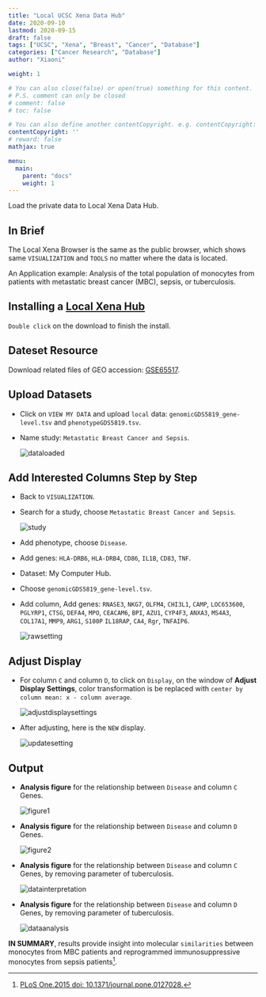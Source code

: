 ```yaml
---
title: "Local UCSC Xena Data Hub"
date: 2020-09-10
lastmod: 2020-09-15
draft: false
tags: ["UCSC", "Xena", "Breast", "Cancer", "Database"]
categories: ["Cancer Research", "Database"]
author: "Xiaoni"

weight: 1

# You can also close(false) or open(true) something for this content.
# P.S. comment can only be closed
# comment: false
# toc: false

# You can also define another contentCopyright. e.g. contentCopyright: "This is another copyright."
contentCopyright: ''
# reward: false
mathjax: true

menu:
  main:
    parent: "docs"
    weight: 1
---
```


Load the private data to Local Xena Data Hub.

<!--more-->

## In Brief

The Local Xena Browser is the same as the public browser, which shows same `VISUALIZATION` and `TOOLS` no matter where the data is located.

An Application example: Analysis of the total population of monocytes from patients with metastatic breast cancer (MBC), sepsis, or tuberculosis.

## Installing a [Local Xena Hub](https://ucsc-xena.gitbook.io/project/local-xena-hub/getting-started#installing-a-local-xena-hub)

`Double click` on the download to finish the install.

## Dateset Resource

Download related files of GEO accession: [GSE65517](https://www.ncbi.nlm.nih.gov/geo/query/acc.cgi?acc=GSE65517).

## Upload Datasets

- Click on `VIEW MY DATA` and upload `local` data: `genomicGDS5819_gene-level.tsv` and `phenotypeGDS5819.tsv`.

- Name study: `Metastatic Breast Cancer and Sepsis`.
  
  ![dataloaded](dataloaded.png)

## Add Interested Columns Step by Step

- Back to `VISUALIZATION`.

- Search for a study, choose `Metastatic Breast Cancer and Sepsis`.
  
  ![study](study.png)
  
- Add phenotype, choose `Disease`.

- Add genes: `HLA-DRB6`, `HLA-DRB4`, `CD86`, `IL1B`, `CD83`, `TNF`.

- Dataset: My Computer Hub.

- Choose `genomicGDS5819_gene-level.tsv`.

- Add column, Add genes: `RNASE3`, `NKG7`, `OLFM4`, `CHI3L1`, `CAMP`, `LOC653600`, `PGLYRP1`, `CTSG`, `DEFA4`, `MPO`, `CEACAM6`, `BPI`, `AZU1`, `CYP4F3`, `ANXA3`, `MS4A3`, `COL17A1`, `MMP9`, `ARG1`, `S100P` `IL18RAP`, `CA4`, `Rgr`, `TNFAIP6`.
  
  ![rawsetting](raw_set.png)

## Adjust Display

- For column `C` and column `D`, to click on `Display`, on the window of **Adjust Display Settings**, color transformation is be replaced with `center by column mean: x - column average`.
  
  ![adjustdisplaysettings](adjustdisplaysettings.png)

- After adjusting, here is the `NEW` display.
  
  ![updatesetting](update_set.png)

## Output

- **Analysis figure** for the relationship between `Disease` and column `C` Genes.
  
  ![figure1](Disease_ColumnC.png)

- **Analysis figure** for the relationship between `Disease` and column `D` Genes.
  
  ![figure2](Disease_ColumnD.png)

- **Analysis figure** for the relationship between `Disease` and column `C` Genes, by removing parameter of tuberculosis.
  
  ![datainterpretation](dataInterpretation.png)

- **Analysis figure** for the relationship between `Disease` and column `D` Genes, by removing parameter of tuberculosis.

  ![dataanalysis](dataInterpretation2.png)

**IN SUMMARY**, results provide insight into molecular `similarities` between monocytes from MBC patients and reprogrammed immunosuppressive monocytes from sepsis patients[^footnote].

[^footnote]: [PLoS One.2015 doi: 10.1371/journal.pone.0127028.](https://pubmed.ncbi.nlm.nih.gov/25992611/)
